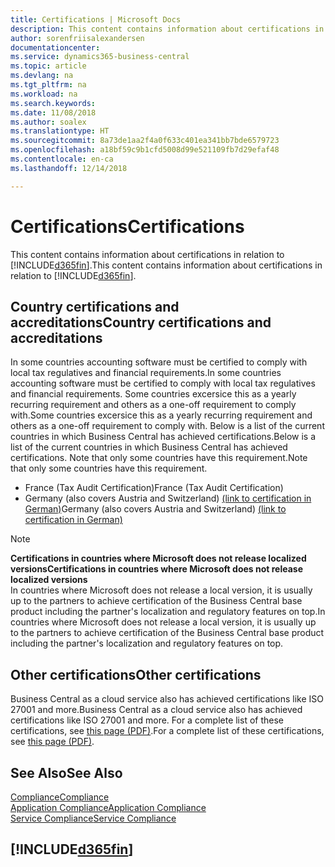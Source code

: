 ```yaml
---
title: Certifications | Microsoft Docs
description: This content contains information about certifications in relation to Business Central.
author: sorenfriisalexandersen
documentationcenter: 
ms.service: dynamics365-business-central
ms.topic: article
ms.devlang: na
ms.tgt_pltfrm: na
ms.workload: na
ms.search.keywords: 
ms.date: 11/08/2018
ms.author: soalex
ms.translationtype: HT
ms.sourcegitcommit: 8a73de1aa2f4a0f633c401ea341bb7bde6579723
ms.openlocfilehash: a18bf59c9b1cfd5008d99e521109fb7d29efaf48
ms.contentlocale: en-ca
ms.lasthandoff: 12/14/2018

---
```

# <a name="certifications"></a><span data-ttu-id="e9e09-103">Certifications</span><span class="sxs-lookup"><span data-stu-id="e9e09-103">Certifications</span></span>  
<span data-ttu-id="e9e09-104">This content contains information about certifications in relation to [!INCLUDE[d365fin](../includes/d365fin_md.md)].</span><span class="sxs-lookup"><span data-stu-id="e9e09-104">This content contains information about certifications in relation to [!INCLUDE[d365fin](../includes/d365fin_md.md)].</span></span>  

## <a name="country-certifications-and-accreditations"></a><span data-ttu-id="e9e09-105">Country certifications and accreditations</span><span class="sxs-lookup"><span data-stu-id="e9e09-105">Country certifications and accreditations</span></span>
<span data-ttu-id="e9e09-106">In some countries accounting software must be certified to comply with local tax regulatives and financial requirements.</span><span class="sxs-lookup"><span data-stu-id="e9e09-106">In some countries accounting software must be certified to comply with local tax regulatives and financial requirements.</span></span> <span data-ttu-id="e9e09-107">Some countries excersice this as a yearly recurring requirement and others as a one-off requirement to comply with.</span><span class="sxs-lookup"><span data-stu-id="e9e09-107">Some countries excersice this as a yearly recurring requirement and others as a one-off requirement to comply with.</span></span> <span data-ttu-id="e9e09-108">Below is a list of the current countries in which Business Central has achieved certifications.</span><span class="sxs-lookup"><span data-stu-id="e9e09-108">Below is a list of the current countries in which Business Central has achieved certifications.</span></span> <span data-ttu-id="e9e09-109">Note that only some countries have this requirement.</span><span class="sxs-lookup"><span data-stu-id="e9e09-109">Note that only some countries have this requirement.</span></span>  
- <span data-ttu-id="e9e09-110">France (Tax Audit Certification)</span><span class="sxs-lookup"><span data-stu-id="e9e09-110">France (Tax Audit Certification)</span></span>
- <span data-ttu-id="e9e09-111">Germany (also covers Austria and Switzerland) [(link to certification in German)](https://www.bdo.de/de-de/themen/softwarebescheinungen/bdo/microsoft-dynamics-365-business-central)</span><span class="sxs-lookup"><span data-stu-id="e9e09-111">Germany (also covers Austria and Switzerland) [(link to certification in German)](https://www.bdo.de/de-de/themen/softwarebescheinungen/bdo/microsoft-dynamics-365-business-central)</span></span>

> [!NOTE]  
>  <span data-ttu-id="e9e09-112">**Certifications in countries where Microsoft does not release localized versions**</span><span class="sxs-lookup"><span data-stu-id="e9e09-112">**Certifications in countries where Microsoft does not release localized versions**</span></span>  
> <span data-ttu-id="e9e09-113">In countries where Microsoft does not release a local version, it is usually up to the partners to achieve certification of the Business Central base product including the partner's localization and regulatory features on top.</span><span class="sxs-lookup"><span data-stu-id="e9e09-113">In countries where Microsoft does not release a local version, it is usually up to the partners to achieve certification of the Business Central base product including the partner's localization and regulatory features on top.</span></span>

## <a name="other-certifications"></a><span data-ttu-id="e9e09-114">Other certifications</span><span class="sxs-lookup"><span data-stu-id="e9e09-114">Other certifications</span></span>  
<span data-ttu-id="e9e09-115">Business Central as a cloud service also has achieved certifications like ISO 27001 and more.</span><span class="sxs-lookup"><span data-stu-id="e9e09-115">Business Central as a cloud service also has achieved certifications like ISO 27001 and more.</span></span> <span data-ttu-id="e9e09-116">For a complete list of these certifications, see [this page (PDF)](https://aka.ms/d365-compliance-list).</span><span class="sxs-lookup"><span data-stu-id="e9e09-116">For a complete list of these certifications, see [this page (PDF)](https://aka.ms/d365-compliance-list).</span></span>

## <a name="see-also"></a><span data-ttu-id="e9e09-117">See Also</span><span class="sxs-lookup"><span data-stu-id="e9e09-117">See Also</span></span>  
[<span data-ttu-id="e9e09-118">Compliance</span><span class="sxs-lookup"><span data-stu-id="e9e09-118">Compliance</span></span>](compliance-overview.md)  
[<span data-ttu-id="e9e09-119">Application Compliance</span><span class="sxs-lookup"><span data-stu-id="e9e09-119">Application Compliance</span></span>](compliance-application-compliance.md)  
[<span data-ttu-id="e9e09-120">Service Compliance</span><span class="sxs-lookup"><span data-stu-id="e9e09-120">Service Compliance</span></span>](compliance-service-compliance.md)  

 ## [!INCLUDE[d365fin](../includes/free_trial_md.md)]  
 

